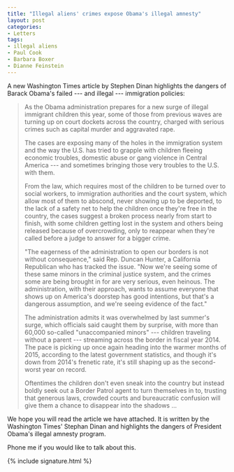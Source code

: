 ```yaml
---
title: "Illegal aliens' crimes expose Obama's illegal amnesty"
layout: post
categories:
- Letters
tags:
- illegal aliens
- Paul Cook
- Barbara Boxer
- Dianne Feinstein
---
```


A new Washington Times article by Stephen Dinan highlights the dangers of Barack Obama's failed --- and illegal --- immigration policies:

> As the Obama administration prepares for a new surge of illegal immigrant children this year, some of those from previous waves are turning up on court dockets across the country, charged with serious crimes such as capital murder and aggravated rape.
>
> The cases are exposing many of the holes in the immigration system and the way the U.S. has tried to grapple with children fleeing economic troubles, domestic abuse or gang violence in Central America --- and sometimes bringing those very troubles to the U.S. with them.
>
> From the law, which requires most of the children to be turned over to social workers, to immigration authorities and the court system, which allow most of them to abscond, never showing up to be deported, to the lack of a safety net to help the children once they're free in the country, the cases suggest a broken process nearly from start to finish, with some children getting lost in the system and others being released because of overcrowding, only to reappear when they're called before a judge to answer for a bigger crime.
>
> "The eagerness of the administration to open our borders is not without consequence," said Rep. Duncan Hunter, a California Republican who has tracked the issue. "Now we're seeing some of these same minors in the criminal justice system, and the crimes some are being brought in for are very serious, even heinous. The administration, with their approach, wants to assume everyone that shows up on America's doorstep has good intentions, but that's a dangerous assumption, and we're seeing evidence of the fact."
>
> The administration admits it was overwhelmed by last summer's surge, which officials said caught them by surprise, with more than 60,000 so-called "unaccompanied minors" --- children traveling without a parent --- streaming across the border in fiscal year 2014. The pace is picking up once again heading into the warmer months of 2015, according to the latest government statistics, and though it's down from 2014's frenetic rate, it's still shaping up as the second-worst year on record.
>
> Oftentimes the children don't even sneak into the country but instead boldly seek out a Border Patrol agent to turn themselves in to, trusting that generous laws, crowded courts and bureaucratic confusion will give them a chance to disappear into the shadows ...

We hope you will read the article we have attached. It is written by the Washington Times' Stephan Dinan and highlights the dangers of President Obama's illegal amnesty program.

Phone me if you would like to talk about this.

{% include signature.html %}
